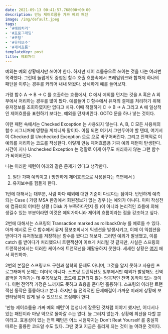 ```yaml
---
date: 2021-09-13 00:41:57.768000+00:00
description: 만능 제어흐름용 가짜 예외 패턴
image: /img/default.jpeg
tags:
- '#예외처리'
- '#프로그래밍'
- '#코딩'
- '#유지보수'
- '#제어흐름'
templateKey: post
title: 예외처리
---
```


예외는 예외 상황에서만 쓰여야 한다. 하지만 제어 흐름용으로 쓰이는 것을 나는 여러번 목격했다. 그런데 놀랍게도 중첩된 함수 호출 흐름속에서 프레임워크와 합쳐저 하나의 패턴을 이루는 경우를 커리어 내내 봐왔다. 상세하게 예를 들어보자.

가령 함수 A → B → C 를 호출하는 흐름에서, C 에서 예외를 던지는 것을 A 혹은 A 외부에서 처리하는 경우를 많이 봤다. 예를들어 C 함수에서 유저의 결제를 처리하기 위해 유저정보를 조회하였지만 없다고 치자. 이때 적절하게 C → B → A 그리고 A 에 일상적인 제어흐름을 표현하기 보다는, 예외를 던저버린다. GOTO 문을 하나 넣는 것이다.

이런 패턴 속에서는 Checked Exception 는 사용되지 않는다. A, B, C 모든 사용처의 함수 시그니쳐에 영향을 끼치니까 말이다. 이쯤 되면 여기서 그만두어야 할 텐데, 여기서 이 Checked 를 Unchecked Exception 으로 으로 바꾸어버린다. 그리고 전역적로 이 예외를 처리하는 코드를 작성한다. 이렇게 만능 제어흐름용 가짜 예외 패턴이 탄생한다. 시간이 지나 Unchecked Exception 는 정말로 이제 아무도 처리하지 않는 그런 함수가 되어버린다.

나는 이러한 패턴이 아래와 같은 문제가 있다고 생각한다.

1. 일단 가짜 예외이고 ( 방만하게 제어흐름으로 사용된다는 측면에서 )
2. 유지보수를 힘들게 한다.

1번에 대해서는 대부분, 사람 마다 예외에 대한 기준이 다르다는 점이다. 빈번하게 예측되는 Case ( 가령 MSA 환경에서 회원정보가 없는 경우 )는 예외가 아니다. 이미 작성전에 컴퓨터의 어떠한 상황 ( Disk 가 부족하다던지 등 )이 아니라 논리적인 흐름에 의해 생길수 있는 부분이라면 이것은 예외가아니라 제어의 흐름이라는 점을 강조하고 싶다.

2번에 대해서는 스프링의 Transaction marked as rollbackOnly 를 예로들 수 있다. 아까 예시로 든 C 함수에서 유저 정보조회시에 익셉션을 발생시키고, 이때 이 익셉션을 받아다가 유저정보를 저장하는! 함수를 짰다고 해보자. 그러면 예외가 발생했고, 이를 catch 를 받아다가 처리했으니 트랜잭션이 이쁘게 처리될 것 같지만, 사실은 스프링의 트랜잭션에서는 이러한 케이스에 트랜잭션을 재활용하지 못한다. 세세한 상황은 [여기](https://techblog.woowahan.com/2606) 에서 확인하자.

2번의 본질은 스프링코드 구현과 철학의 문제도 아니며, 그것을 알지 못하고 사용한 프로그래머의 문제는 더더욱 아니다. 스프링 트랜잭션도 일부에서만 예외가 발생해도 전역롤백을 가져가는 데 주목해보자. 코드에 표현되지 않는 암묵적인 전역 동작이 있는 것이다. 이런 전역적 가정은 느끼지도 못하고 효용을 준다면 훌륭하다. 스프링의 이러한 트랜잭션 동작은 훌륭하다고 본다. 하지만 늘 전역적인 문제해결이 가까운 미래에 상황에 보편타당하지 않게 될 수 있으므로 조심해야 한다.

'만능 제어흐름용 가짜 예외 패턴'이 엄청나게 잘못된 것처럼 이야기 했지만, 어디서나 있는 패턴이라 마냥 악으로 몰아갈 수는 없다. 늘 그러지 않는가. 상황에 최선을 다할 뿐이라고. 효용성이 있는 전역 패턴은 어느 시점까지는 Don't Reat Yourself 를 충실히 따르는 훌륭한 코드일 수도 있다. 그땐 맞고 지금은 틀리게 되는 것이 늘 어려운 것이다.